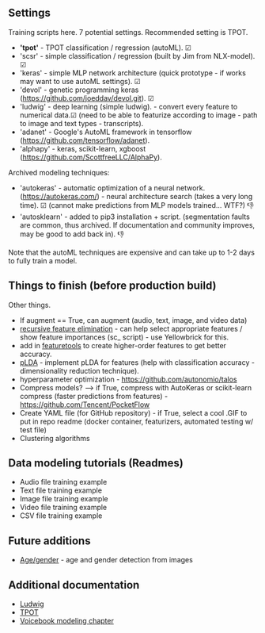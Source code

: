 ## Settings

Training scripts here. 7 potential settings. Recommended setting is TPOT.
* **'tpot'** - TPOT classification / regression (autoML). &#x2611;
* 'scsr' - simple classification / regression (built by Jim from NLX-model). &#x2611;
* 'keras' - simple MLP network architecture (quick prototype - if works may want to use autoML settings). &#x2611;
* 'devol' - genetic programming keras (https://github.com/joeddav/devol.git). &#x2611;
* 'ludwig' - deep learning (simple ludwig). - convert every feature to numerical data.&#x2611; (need to be able to featurize according to image - path to image and text types - transcripts). 
* 'adanet' - Google's AutoML framework in tensorflow (https://github.com/tensorflow/adanet).
* 'alphapy' - keras, scikit-learn, xgboost (https://github.com/ScottfreeLLC/AlphaPy).

Archived modeling techniques:
* 'autokeras' - automatic optimization of a neural network. (https://autokeras.com/) - neural architecture search (takes a very long time). &#x2611; (cannot make predictions from MLP models trained... WTF?) 👎 
* 'autosklearn' - added to pip3 installation + script. (segmentation faults are common, thus archived. If documentation and community improves, may be good to add back in). 👎 

Note that the autoML techniques are expensive and can take up to 1-2 days to fully train a model.

## Things to finish (before production build)
Other things. 
* If augment == True, can augment (audio, text, image, and video data)
* [recursive feature elimination]() - can help select appropriate features / show feature importances (sc_ script) - use Yellowbrick for this.
* add in [featuretools](https://github.com/Featuretools/featuretools) to create higher-order features to get better accuracy.
* [pLDA](https://github.com/RaviSoji/plda) - implement pLDA for features (help with classification accuracy - dimensionality reduction technique). 
* hyperparameter optimization - https://github.com/autonomio/talos
* Compress models? --> if True, compress with AutoKeras or scikit-learn compress (faster predictions from features) - https://github.com/Tencent/PocketFlow
* Create YAML file (for GitHub repository) - if True, select a cool .GIF to put in repo readme (docker container, featurizers, automated testing w/ test file) 
* Clustering algorithms 

## Data modeling tutorials (Readmes)
* Audio file training example
* Text file training example 
* Image file training example
* Video file training example 
* CSV file training example

## Future additions
* [Age/gender](https://towardsdatascience.com/predict-age-and-gender-using-convolutional-neural-network-and-opencv-fd90390e3ce6) - age and gender detection from images 

## Additional documentation
* [Ludwig](https://uber.github.io/ludwig/examples/#time-series-forecasting)
* [TPOT](https://epistasislab.github.io/tpot/)
* [Voicebook modeling chapter](https://github.com/jim-schwoebel/voicebook/tree/master/chapter_4_modeling)
